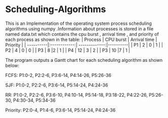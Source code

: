 # Scheduling-Algorithms
This is an Implementation of the operating system process scheduling algorithms using numpy .Information about processes is stored in a file named data.txt which contains the cpu burst , arrival time , and priority of each process as shown in the table:
| Process   | CPU burst    | Arrival time  | Priority |
| ----------|:------------:| -------------:|----------|
| P1        | 2            | 0             | 1        |
| P2        | 4      |  0    | 0    |
| P3 | 8    |2    |  1    |
| P4      | 12    |  3      | 2      |
| P3 | 10  |7    |    1        |

The program outputs a Gantt chart for each scheduling algorithm as shown below:

FCFS:
P1:0-2, P2:2-6, P3:6-14, P4:14-26, P5:26-36

SJF:
P1:0-2, P2:2-6, P3:6-14, P5:14-24, P4:24-36

RR:
P1:0-2, P2:2-6, P3:6-10, P4:10-14, P5:14-18, P3:18-22, P4:22-26, P5:26-30, P4:30-34, P5:34-36

Priority:
P2:0-4, P1:4-6, P3:6-14, P5:14-24, P4:24-36
